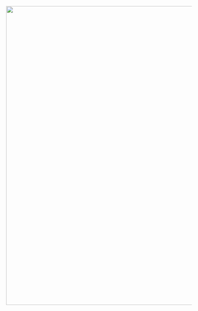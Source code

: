 <div align="center">

<img width="1173" height="812" alt="image" src="https://github.com/user-attachments/assets/aafff613-579f-46d8-b374-80cf0f8d922a" />


